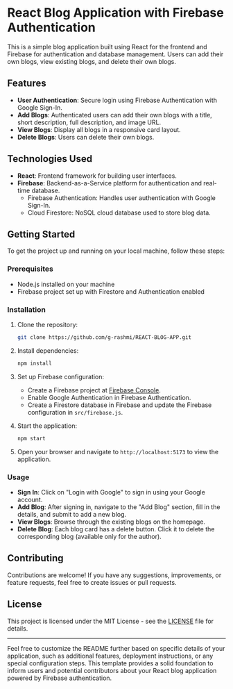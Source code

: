 # React Blog Application with Firebase Authentication

This is a simple blog application built using React for the frontend and Firebase for authentication and database management. Users can add their own blogs, view existing blogs, and delete their own blogs.

## Features

- **User Authentication**: Secure login using Firebase Authentication with Google Sign-In.
- **Add Blogs**: Authenticated users can add their own blogs with a title, short description, full description, and image URL.
- **View Blogs**: Display all blogs in a responsive card layout.
- **Delete Blogs**: Users can delete their own blogs.

## Technologies Used

- **React**: Frontend framework for building user interfaces.
- **Firebase**: Backend-as-a-Service platform for authentication and real-time database.
  - Firebase Authentication: Handles user authentication with Google Sign-In.
  - Cloud Firestore: NoSQL cloud database used to store blog data.

## Getting Started

To get the project up and running on your local machine, follow these steps:

### Prerequisites

- Node.js installed on your machine
- Firebase project set up with Firestore and Authentication enabled

### Installation

1. Clone the repository:

   ```bash
   git clone https://github.com/g-rashmi/REACT-BLOG-APP.git

   ```

2. Install dependencies:

   ```bash
   npm install
   ```

3. Set up Firebase configuration:
   - Create a Firebase project at [Firebase Console](https://console.firebase.google.com/).
   - Enable Google Authentication in Firebase Authentication.
   - Create a Firestore database in Firebase and update the Firebase configuration in `src/firebase.js`.

4. Start the application:

   ```bash
   npm start
   ```

5. Open your browser and navigate to `http://localhost:5173` to view the application.

### Usage

- **Sign In**: Click on "Login with Google" to sign in using your Google account.
- **Add Blog**: After signing in, navigate to the "Add Blog" section, fill in the details, and submit to add a new blog.
- **View Blogs**: Browse through the existing blogs on the homepage.
- **Delete Blog**: Each blog card has a delete button. Click it to delete the corresponding blog (available only for the author).

## Contributing

Contributions are welcome! If you have any suggestions, improvements, or feature requests, feel free to create issues or pull requests.

## License

This project is licensed under the MIT License - see the [LICENSE](LICENSE) file for details.

---

Feel free to customize the README further based on specific details of your application, such as additional features, deployment instructions, or any special configuration steps. This template provides a solid foundation to inform users and potential contributors about your React blog application powered by Firebase authentication.

